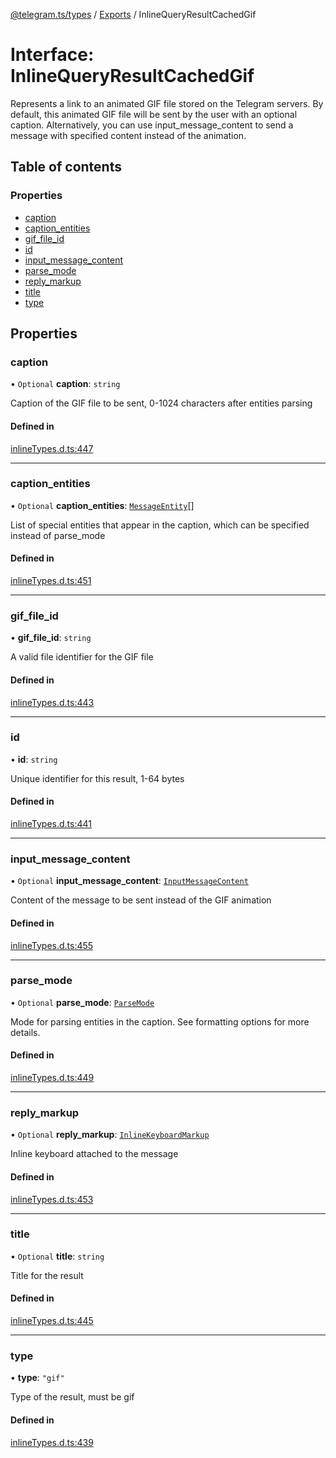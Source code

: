 [@telegram.ts/types](../README.md) / [Exports](../modules.md) / InlineQueryResultCachedGif

# Interface: InlineQueryResultCachedGif

Represents a link to an animated GIF file stored on the Telegram servers. By default, this animated GIF file will be sent by the user with an optional caption. Alternatively, you can use input_message_content to send a message with specified content instead of the animation.

## Table of contents

### Properties

- [caption](InlineQueryResultCachedGif.md#caption)
- [caption\_entities](InlineQueryResultCachedGif.md#caption_entities)
- [gif\_file\_id](InlineQueryResultCachedGif.md#gif_file_id)
- [id](InlineQueryResultCachedGif.md#id)
- [input\_message\_content](InlineQueryResultCachedGif.md#input_message_content)
- [parse\_mode](InlineQueryResultCachedGif.md#parse_mode)
- [reply\_markup](InlineQueryResultCachedGif.md#reply_markup)
- [title](InlineQueryResultCachedGif.md#title)
- [type](InlineQueryResultCachedGif.md#type)

## Properties

### caption

• `Optional` **caption**: `string`

Caption of the GIF file to be sent, 0-1024 characters after entities parsing

#### Defined in

[inlineTypes.d.ts:447](https://github.com/telegramsjs/types/blob/d08200f/src/inlineTypes.d.ts#L447)

___

### caption\_entities

• `Optional` **caption\_entities**: [`MessageEntity`](../modules.md#messageentity)[]

List of special entities that appear in the caption, which can be specified instead of parse_mode

#### Defined in

[inlineTypes.d.ts:451](https://github.com/telegramsjs/types/blob/d08200f/src/inlineTypes.d.ts#L451)

___

### gif\_file\_id

• **gif\_file\_id**: `string`

A valid file identifier for the GIF file

#### Defined in

[inlineTypes.d.ts:443](https://github.com/telegramsjs/types/blob/d08200f/src/inlineTypes.d.ts#L443)

___

### id

• **id**: `string`

Unique identifier for this result, 1-64 bytes

#### Defined in

[inlineTypes.d.ts:441](https://github.com/telegramsjs/types/blob/d08200f/src/inlineTypes.d.ts#L441)

___

### input\_message\_content

• `Optional` **input\_message\_content**: [`InputMessageContent`](../modules.md#inputmessagecontent)

Content of the message to be sent instead of the GIF animation

#### Defined in

[inlineTypes.d.ts:455](https://github.com/telegramsjs/types/blob/d08200f/src/inlineTypes.d.ts#L455)

___

### parse\_mode

• `Optional` **parse\_mode**: [`ParseMode`](../modules.md#parsemode)

Mode for parsing entities in the caption. See formatting options for more details.

#### Defined in

[inlineTypes.d.ts:449](https://github.com/telegramsjs/types/blob/d08200f/src/inlineTypes.d.ts#L449)

___

### reply\_markup

• `Optional` **reply\_markup**: [`InlineKeyboardMarkup`](InlineKeyboardMarkup.md)

Inline keyboard attached to the message

#### Defined in

[inlineTypes.d.ts:453](https://github.com/telegramsjs/types/blob/d08200f/src/inlineTypes.d.ts#L453)

___

### title

• `Optional` **title**: `string`

Title for the result

#### Defined in

[inlineTypes.d.ts:445](https://github.com/telegramsjs/types/blob/d08200f/src/inlineTypes.d.ts#L445)

___

### type

• **type**: ``"gif"``

Type of the result, must be gif

#### Defined in

[inlineTypes.d.ts:439](https://github.com/telegramsjs/types/blob/d08200f/src/inlineTypes.d.ts#L439)
